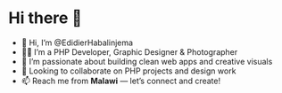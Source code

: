 # Hi there 👋

- 👋 Hi, I’m @EdidierHabalinjema  
- 👨‍💻 I’m a PHP Developer, Graphic Designer & Photographer  
- 👀 I’m passionate about building clean web apps and creative visuals  
- 🤝 Looking to collaborate on PHP projects and design work  
- 📫 Reach me from **Malawi** — let’s connect and create!

<!---
EdidierHabalinjema/EdidierHabalinjema is a ✨ special ✨ repository because its `README.md` (this file) appears on your GitHub profile.
You can click the Preview link to take a look at your changes.
--->
